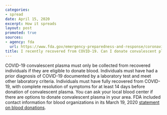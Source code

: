```yaml
---
categories:
- spread
date: April 15, 2020
excerpt: How it spreads
layout: post
promoted: true
sources:
- agency: fda
  url: https://www.fda.gov/emergency-preparedness-and-response/coronavirus-disease-2019-covid-19/coronavirus-disease-2019-covid-19-frequently-asked-questions
title: I recently recovered from COVID-19. Can I donate convalescent plasma?
---
```


COVID-19 convalescent plasma must only be collected from recovered individuals if they are eligible to donate blood. Individuals must have had a prior diagnosis of COVID-19 documented by a laboratory test and meet other laboratory criteria. Individuals must have fully recovered from COVID-19, with complete resolution of symptoms for at least 14 days before donation of convalescent plasma. You can ask your local blood center if there are options to donate convalescent plasma in your area. FDA included contact information for blood organizations in its March 19, 2020 [statement on blood donations](https://www.fda.gov/news-events/press-announcements/coronavirus-covid-19-update-blood-donations).
